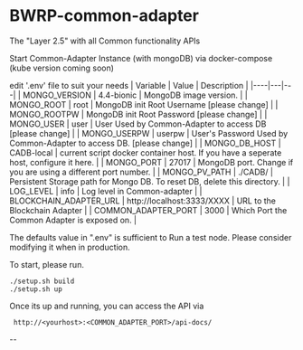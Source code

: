 
# BWRP-common-adapter
The "Layer 2.5" with all Common functionality APIs

Start Common-Adapter Instance (with mongoDB) via docker-compose (kube version coming soon)

 edit '.env' file to suit your needs
   | Variable | Value | Description |
   |----|---|---|
   | MONGO_VERSION | 4.4-bionic | MongoDB image version. |
   | MONGO_ROOT | root | MongoDB init Root Username [please change] |
   | MONGO_ROOTPW | MongoDB init Root Password [please change] |
   | MONGO_USER | user | User Used by Common-Adapter to access DB [please change] |
   | MONGO_USERPW | userpw | User's Password Used by Common-Adapter to access DB. [please change] |
   | MONGO_DB_HOST | CADB-local | current script docker container host. If you have a seperate host, configure it here. |
   | MONGO_PORT | 27017 | MongoDB port. Change if you are using a different port number. |
   | MONGO_PV_PATH | ./CADB/ | Persistent Storage path for Mongo DB. To reset DB, delete this directory. |
   | LOG_LEVEL | info | Log level in Common-adapter |
   | BLOCKCHAIN_ADAPTER_URL | http://localhost:3333/XXXX | URL to the Blockchain Adapter |
   | COMMON_ADAPTER_PORT | 3000 | Which Port the Common Adapter is exposed on. |



The defaults value in ".env" is sufficient to Run a test node. Please consider modifying it when in production.

To start, please run.

    ./setup.sh build
    ./setup.sh up

Once its up and running, you can access the API via

     http://<yourhost>:<COMMON_ADAPTER_PORT>/api-docs/

--